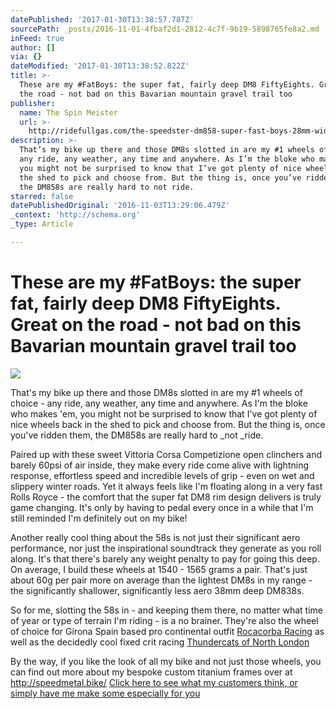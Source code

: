 ```yaml
---
datePublished: '2017-01-30T13:38:57.787Z'
sourcePath: _posts/2016-11-01-4fbaf2d1-2812-4c7f-9b19-5898765fe8a2.md
inFeed: true
author: []
via: {}
dateModified: '2017-01-30T13:38:52.822Z'
title: >-
  These are my #FatBoys: the super fat, fairly deep DM8 FiftyEights. Great on
  the road - not bad on this Bavarian mountain gravel trail too
publisher:
  name: The Spin Meister
  url: >-
    http://ridefullgas.com/the-speedster-dm858-super-fast-boys-28mm-wide-58mm-deep-1565g-pair/
description: >-
  That’s my bike up there and those DM8s slotted in are my #1 wheels of choice -
  any ride, any weather, any time and anywhere. As I’m the bloke who makes ‘em,
  you might not be surprised to know that I’ve got plenty of nice wheels back in
  the shed to pick and choose from. But the thing is, once you’ve ridden them,
  the DM858s are really hard to not ride.
starred: false
datePublishedOriginal: '2016-11-03T13:29:06.479Z'
_context: 'http://schema.org'
_type: Article

---
```

# These are my \#FatBoys: the super fat, fairly deep DM8 FiftyEights. Great on the road - not bad on this Bavarian mountain gravel trail too
![](https://the-grid-user-content.s3-us-west-2.amazonaws.com/a09b1aaa-8e55-49b4-90e5-0f6e3a8095bd.jpg)

That's my bike up there and those DM8s slotted in are my \#1 wheels of choice - any ride, any weather, any time and anywhere. As I'm the bloke who makes 'em, you might not be surprised to know that I've got plenty of nice wheels back in the shed to pick and choose from. But the thing is, once you've ridden them, the DM858s are really hard to _not _ride.

Paired up with these sweet Vittoria Corsa Competizione open clinchers and barely 60psi of air inside, they make every ride come alive with lightning response, effortless speed and incredible levels of grip - even on wet and slippery winter roads. Yet it always feels like I'm floating along in a very fast Rolls Royce - the comfort that the super fat DM8 rim design delivers is truly game changing. It's only by having to pedal every once in a while that I'm still reminded I'm definitely out on my bike!

Another really cool thing about the 58s is not just their significant aero performance, nor just the inspirational soundtrack they generate as you roll along. It's that there's barely any weight penalty to pay for going this deep. On average, I build these wheels at 1540 - 1565 grams a pair. That's just about 60g per pair more on average than the lightest DM8s in my range - the significantly shallower, significantly less aero 38mm deep DM838s.

So for me, slotting the 58s in - and keeping them there, no matter what time of year or type of terrain I'm riding - is a no brainer. They're also the wheel of choice for Girona Spain based pro continental outfit [Rocacorba Racing][0] as well as the decidedly cool fixed crit racing [Thundercats of North London][1]

By the way, if you like the look of all my bike and not just those wheels, you can find out more about my bespoke custom titanium frames over at http://speedmetal.bike/
[Click here to see what my customers think, or simply have me make some especially for you][2]

[0]: https://www.instagram.com/rocacorbaracing/ "Rocacorba Racing on Instagram"
[1]: https://www.instagram.com/the_nltcbmbc/ "Thundercats on Instagram"
[2]: http://ridefullgas.com/the-speedster-dm858-super-fast-boys-28mm-wide-58mm-deep-1565g-pair/